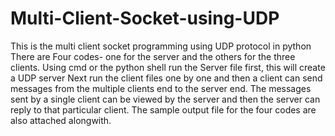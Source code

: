 # Multi-Client-Socket-using-UDP
This is the multi client socket programming using UDP protocol in python  There are Four codes- one for the server and the others for the three clients. Using cmd or the python shell run the Server file first, this will create a UDP server Next run the client files one by one and then a client can send messages from the multiple clients end to the server end. The messages sent by a single client can be viewed by the server and then the server can reply to that particular client. The sample output file for the four codes are also attached alongwith.
